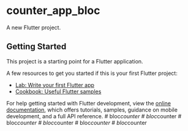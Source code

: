 # counter_app_bloc

A new Flutter project.

## Getting Started

This project is a starting point for a Flutter application.

A few resources to get you started if this is your first Flutter project:

- [Lab: Write your first Flutter app](https://docs.flutter.dev/get-started/codelab)
- [Cookbook: Useful Flutter samples](https://docs.flutter.dev/cookbook)

For help getting started with Flutter development, view the
[online documentation](https://docs.flutter.dev/), which offers tutorials,
samples, guidance on mobile development, and a full API reference.
#   b l o c _ c o u n t e r  
 #   b l o c _ c o u n t e r  
 #   b l o c _ c o u n t e r  
 #   b l o c _ c o u n t e r  
 #   b l o c _ c o u n t e r  
 #   b l o c _ c o u n t e r  
 